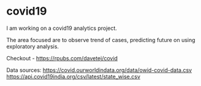 # covid19
I am working on a covid19 analytics project. 

The area focused are to observe trend of cases, predicting future on using exploratory analysis.

Checkout - https://rpubs.com/davetej/covid

Data sources:
https://covid.ourworldindata.org/data/owid-covid-data.csv
https://api.covid19india.org/csv/latest/state_wise.csv
